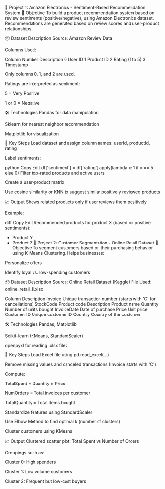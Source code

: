 📁 Project 1: Amazon Electronics - Sentiment-Based Recommendation System
📌 Objective
To build a product recommendation system based on review sentiments (positive/negative), using Amazon Electronics dataset. Recommendations are generated based on review scores and user-product relationships.

📦 Dataset Description
Source: Amazon Review Data

Columns Used:

Column Number	Description
0	User ID
1	Product ID
2	Rating (1 to 5)
3	Timestamp

Only columns 0, 1, and 2 are used.

Ratings are interpreted as sentiment:

5 = Very Positive

1 or 0 = Negative

🛠️ Technologies
Pandas for data manipulation

Sklearn for nearest neighbor recommendation

Matplotlib for visualization

🔁 Key Steps
Load dataset and assign column names: userId, productId, rating

Label sentiments:

python
Copy
Edit
df['sentiment'] = df['rating'].apply(lambda x: 1 if x == 5 else 0)
Filter top-rated products and active users

Create a user-product matrix

Use cosine similarity or KNN to suggest similar positively reviewed products

📈 Output
Shows related products only if user reviews them positively

Example:

diff
Copy
Edit
Recommended products for product X (based on positive sentiments):
- Product Y
- Product Z
📁 Project 2: Customer Segmentation - Online Retail Dataset
📌 Objective
To segment customers based on their purchasing behavior using K-Means Clustering. Helps businesses:

Personalize offers

Identify loyal vs. low-spending customers

📦 Dataset Description
Source: Online Retail Dataset (Kaggle)
File Used: online_retail_II.xlsx

Column	Description
Invoice	Unique transaction number (starts with 'C' for cancellations)
StockCode	Product code
Description	Product name
Quantity	Number of units bought
InvoiceDate	Date of purchase
Price	Unit price
Customer ID	Unique customer ID
Country	Country of the customer

🛠️ Technologies
Pandas, Matplotlib

Scikit-learn (KMeans, StandardScaler)

openpyxl for reading .xlsx files

🔁 Key Steps
Load Excel file using pd.read_excel(...)

Remove missing values and canceled transactions (Invoice starts with 'C')

Compute:

TotalSpent = Quantity × Price

NumOrders = Total invoices per customer

TotalQuantity = Total items bought

Standardize features using StandardScaler

Use Elbow Method to find optimal k (number of clusters)

Cluster customers using KMeans

📈 Output
Clustered scatter plot: Total Spent vs Number of Orders

Groupings such as:

Cluster 0: High spenders

Cluster 1: Low volume customers

Cluster 2: Frequent but low-cost buyers

